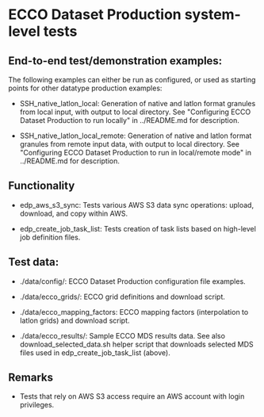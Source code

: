 
# ECCO Dataset Production system-level tests

## End-to-end test/demonstration examples:

The following examples can either be run as configured, or used as
starting points for other datatype production examples:

- SSH\_native\_latlon\_local: Generation of native and latlon format
  granules from local input, with output to local directory. See
  "Configuring ECCO Dataset Production to run locally" in ../README.md
  for description.

- SSH\_native\_latlon\_local\_remote: Generation of native and latlon
  format granules from remote input data, with output to local
  directory.  See "Configuring ECCO Dataset Production to run in
  local/remote mode" in ../README.md for description.

## Functionality

- edp\_aws\_s3\_sync: Tests various AWS S3 data sync operations:
  upload, download, and copy within AWS.

- edp\_create\_job\_task\_list: Tests creation of task lists based on
  high-level job definition files.

## Test data:

- ./data/config/: ECCO Dataset Production configuration file examples.

- ./data/ecco_grids/: ECCO grid definitions and download script.

- ./data/ecco\_mapping\_factors: ECCO mapping factors (interpolation
  to latlon grids) and download script.

- ./data/ecco\_results/: Sample ECCO MDS results data.  See also
  download\_selected\_data.sh helper script that downloads selected
  MDS files used in edp\_create\_job\_task\_list (above).

## Remarks

- Tests that rely on AWS S3 access require an AWS account with login
  privileges.
